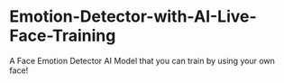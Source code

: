 # Emotion-Detector-with-AI-Live-Face-Training
A Face Emotion Detector AI Model that you can train by using your own face!
